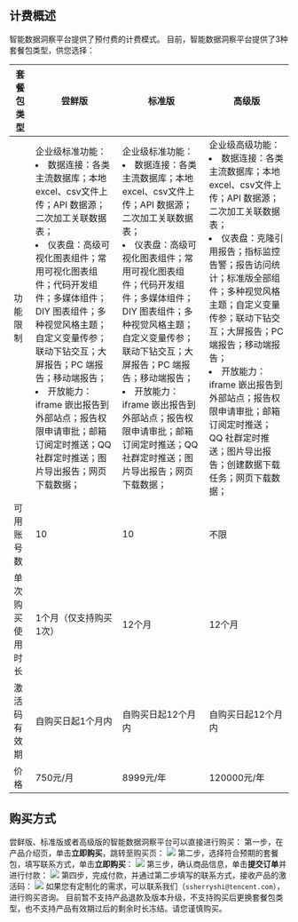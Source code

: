 ## 计费概述
智能数据洞察平台提供了预付费的计费模式。
目前，智能数据洞察平台提供了3种套餐包类型，供您选择：

|套餐包类型	|尝鲜版|	标准版|	高级版|
|--|--|--|--|
|功能限制	|企业级标准功能：<li>	数据连接：各类主流数据库；本地excel、csv文件上传；API 数据源；二次加工关联数据表；</li><li>	仪表盘：高级可视化图表组件；常用可视化图表组件；代码开发组件；多媒体组件；DIY 图表组件；多种视觉风格主题；自定义变量传参；联动下钻交互；大屏报告；PC 端报告；移动端报告；</li><li>	开放能力：iframe 嵌出报告到外部站点；报告权限申请审批；邮箱订阅定时推送；QQ 社群定时推送；图片导出报告；网页下载数据；	|企业级标准功能：</li><li>	数据连接：各类主流数据库；本地excel、csv文件上传；API 数据源；二次加工关联数据表；</li><li>	仪表盘：高级可视化图表组件；常用可视化图表组件；代码开发组件；多媒体组件；DIY 图表组件；多种视觉风格主题；自定义变量传参；联动下钻交互；大屏报告；PC 端报告；移动端报告；</li><li>	开放能力：iframe 嵌出报告到外部站点；报告权限申请审批；邮箱订阅定时推送；QQ 社群定时推送；图片导出报告；网页下载数据；</li>	|企业级高级功能：<li>	数据连接：各类主流数据库；本地excel、csv文件上传；API 数据源；二次加工关联数据表；</li><li>	仪表盘：克隆引用报告；指标监控告警；报告访问统计；标准版全部组件；多种视觉风格主题；自定义变量传参；联动下钻交互；大屏报告；PC 端报告；移动端报告；</li><li>	开放能力：iframe 嵌出报告到外部站点；报告权限申请审批；邮箱订阅定时推送；QQ 社群定时推送；图片导出报告；创建数据下载任务；网页下载数据；</li>
|可用账号数	|10	|10|	不限|
|单次购买使用时长	|1个月（仅支持购买1次）|	12个月	|12个月|
|激活码有效期|	自购买日起1个月内|	自购买日起12个月内|	自购买日起12个月内|
|价格	|750元/月|	8999元/年	|120000元/年|


## 购买方式
尝鲜版、标准版或者高级版的智能数据洞察平台可以直接进行购买：
第一步，在产品介绍页，单击**立即购买**，跳转至购买页：
![](https://qcloudimg.tencent-cloud.cn/raw/6465ecc5690883ff520040d769f91cd1.png)
第二步，选择符合预期的套餐包，填写联系方式，单击**立即购买**：
![](https://qcloudimg.tencent-cloud.cn/raw/9a1332625566cb042e1f7f0d614f29ac.png)
第三步，确认商品信息，单击**提交订单**并进行付款：
![](https://qcloudimg.tencent-cloud.cn/raw/5249edf399eac7901f1b11932edc0b17.png)
第四步，完成付款，并通过第二步填写的联系方式，接收产品的激活码：
![](https://qcloudimg.tencent-cloud.cn/raw/939940a8271e8813d0bab439bf87051a.png)
如果您有定制化的需求，可以联系我们（`ssherryshi@tencent.com`），进行购买咨询。
目前暂不支持产品退款及版本升级，不支持购买后更换套餐包类型，也不支持产品有效期过后的剩余时长冻结。请您谨慎购买。
